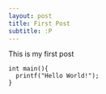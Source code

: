 ```yaml
---
layout: post
title: First Post
subtitle: :P
---
```


This is my first post

~~~
int main(){
  printf("Hello World!");
}
~~~
